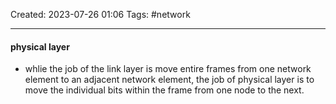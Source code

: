 Created: 2023-07-26 01:06
Tags: #network 
____

#### physical layer
* whlie the job of the link layer is move entire frames from one network element to an adjacent network element, the job of physical layer is to move the individual bits within the frame from one node to the next.